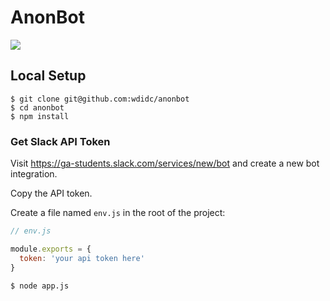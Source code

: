 # AnonBot

![](https://s3-us-west-2.amazonaws.com/slack-files2/avatars/2015-08-05/8710972370_d14a3c695cb69fe2ed3e_72.jpg)

## Local Setup

    $ git clone git@github.com:wdidc/anonbot
    $ cd anonbot
    $ npm install

### Get Slack API Token

Visit https://ga-students.slack.com/services/new/bot and create a new bot integration.

Copy the API token.

Create a file named `env.js` in the root of the project:

```js
// env.js

module.exports = {
  token: 'your api token here' 
}
```

    $ node app.js